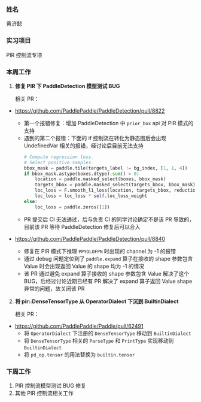 ### 姓名

黄济懿

### 实习项目

PIR 控制流专项

### 本周工作

1. **修复 PIR 下 PaddleDetection 模型测试 BUG**

     相关 PR：
- https://github.com/PaddlePaddle/PaddleDetection/pull/8822
  - 第一个报错修复：增加 PaddleDetection 中 `prior_box` api 对 PIR 模式的支持
  - 遇到的第二个报错：下面的 if 控制流在转化为静态图后会出现 UndefinedVar 相关的报错，经讨论后目前无法支持
    ``` python
    # Compute regression loss.
    # Select positive samples.
    bbox_mask = paddle.tile(targets_label != bg_index, [1, 1, 4])
    if bbox_mask.astype(boxes.dtype).sum() > 0:
        location = paddle.masked_select(boxes, bbox_mask)
        targets_bbox = paddle.masked_select(targets_bbox, bbox_mask)
        loc_loss = F.smooth_l1_loss(location, targets_bbox, reduction='sum')
        loc_loss = loc_loss * self.loc_loss_weight
    else:
        loc_loss = paddle.zeros([1])
    ```
  - PR 提交后 CI 无法通过，后与负责 CI 的同学讨论确定不是该 PR 导致的，目前该 PR 等待 PaddleDetection 修复后可以合入

- https://github.com/PaddlePaddle/PaddleDetection/pull/8840
  - 修复在 PIR 模式下推理 `PPYOLOFPN` 时出现的 channel 为 -1 的报错
  - 通过 debug 问题定位到了 `paddle.expand` 算子在接收的 shape 参数包含 Value 时会出现返回 Value 的 shape 均为 -1 的情况
  - 该 PR 通过避免 expand 算子接收的 shape 参数包含 Value 解决了这个 BUG，后经过讨论近期已经有 PR 解决了 expand 算子返回 Value shape 异常的问题，故关闭该 PR

2. **将 pir::DenseTensorType 从 OperatorDialect 下沉到 BuiltinDialect**

     相关 PR：

- https://github.com/PaddlePaddle/Paddle/pull/62491
  - 将 `OperatorDialect` 下注册的 `DenseTensorType` 移动到 `BuiltinDialect`
  - 将 `DenseTensorType` 相关的 `ParseType` 和 `PrintType` 实现移动到 `BuiltinDialect`
  - 将 `pd_op.tensor` 的用法替换为 `builtin.tensor`

### 下周工作

1. PIR 控制流模型测试 BUG 修复
2. 其他 PIR 控制流相关工作
